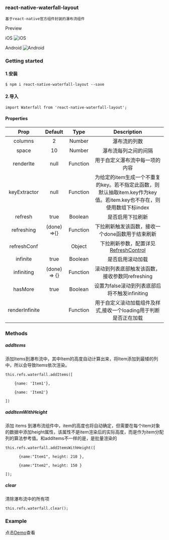 ### react-native-waterfall-layout
```
基于react-native官方组件封装的瀑布流组件
```
Preview

iOS
![iOS](https://upload-images.jianshu.io/upload_images/5855162-678fa52f270a341a.gif?imageMogr2/auto-orient/strip%7CimageView2/2/w/475)

Android
![Android](https://upload-images.jianshu.io/upload_images/5855162-97d24b94443b0e5f.gif?imageMogr2/auto-orient/strip%7CimageView2/2/w/490)
### Getting started
#### 1.安装
```
$ npm i react-native-waterfall-layout --save
```
#### 2.导入
```
import Waterfall from 'react-native-waterfall-layout';
```

#### Properties  
|    Prop       |      Default   |  Type        |  Description             |
|:-----------------:|:--------------:|:-----------------:|:------------------------------:|
|    columns      |        2       |  Number      |  瀑布流的列数             |
|    space        |       10       |  Number      |  瀑布流每列之间的间隔       |
|    renderIte    |      null      |  Function    |  用于自定义瀑布流中每一项的内容 |
|keyExtractor   |  null             |  Function       |   为给定的item生成一个不重复的key。若不指定此函数，则默认抽取item.key作为key值。若item.key也不存在，则使用数组下标index|
|refresh         |    true      |         Boolean   |      是否启用下拉刷新|
|refreshing      |  (done) =>{}   | Function   |     下拉刷新触发该函数，接收一个done函数用于结束刷新|
|refreshConf     |                 |      Object | 下拉刷新参数，配置详见[RefreshControl](https://facebook.github.io/react-native/docs/refreshcontrol.html)|
|infinite       |       true          |      Boolean  |      是否启用滚动加载|
|infiniting   |       (done) => {}  |  Function    |    滚动到列表底部触发该函数，接收参数同refreshing|
|hasMore    |       true          |     Boolean     |   设置为false滚动到列表底部后将不触发infiniting|
|renderInfinite      |              |     Function  |     用于自定义滚动加载组件及样式,接收一个loading用于判断是否正在加载|



### Methods
##### addItems

添加Items到瀑布流中，其中Item的高度自动计算出来，将Item添加到最矮的列中，所以会导致Items依次渲染。
```
this.refs.waterfall.addItems([

    {name: 'Item1'}, 

    {name: 'Item2'}

])
```
##### addItemWithHeight

添加 items 到瀑布流组件中，item的高度也将自动确定，但需要在每个item对象的数据中添加height属性，该属性不是item渲染后的实际高度，而是作为item分配列的算法参考值。和addItems不一样的是，是批量渲染的
```
this.refs.waterfall.addItemsWithHeight([

      {name:"Item1", height: 210 },

      {name:"Item2", height: 150 }

]);
```
##### clear

清除瀑布流中的所有项
```
this.refs.waterfall.clear();
```


### Example
点击[Demo](https://link.jianshu.com/?t=https%3A%2F%2Fgithub.com%2Fjunhaotong%2Freact-native-waterfall%2Fblob%2Fmaster%2Fexample%2Findex.js)查看
